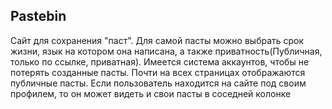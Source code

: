 ## Pastebin

Сайт для сохранения "паст". Для самой пасты можно выбрать срок жизни, язык на котором она написана, а также приватность(Публичная, только по ссылке, приватная).
Имеется система аккаунтов, чтобы не потерять созданные пасты.
Почти на всех страницах отображаются публичные пасты. Если пользователь находится на сайте под своим профилем, то он может видеть и свои пасты в соседней колонке